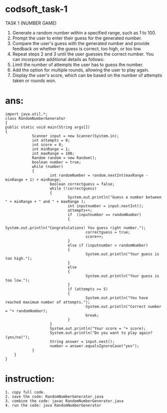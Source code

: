 # codsoft_task-1

TASK 1 
(NUMBER GAME)
1. Generate a random number within a specified range, such as 1 to 100.
2. Prompt the user to enter their guess for the generated number.
3. Compare the user's guess with the generated number and provide feedback on whether the guess is correct, too high, or too low.
4. Repeat steps 2 and 3 until the user guesses the correct number. You can incorporate additional details as follows:
5. Limit the number of attempts the user has to guess the number.
6. Add the option for multiple rounds, allowing the user to play again.
7. Display the user's score, which can be based on the number of attempts taken or rounds won.

# ans:

	import java.util.*;
	class RandomNumberGenerator 
	{
	public static void main(String args[]) 
	{
                Scanner input = new Scanner(System.in);
                int attempts = 0;
                int score = 0;
                int minRange = 1; 
                int maxRange = 100;
                Random random = new Random();
                boolean number = true;
                while (number)
                {
                        int randomNumber = random.nextInt(maxRange - minRange + 1) + minRange;
                        boolean correctguess = false;
                        while (!correctguess)
                        {
                                System.out.println("Guess a number between " + minRange + " and " + maxRange );
                                int inputnumber = input.nextInt();
                                attempts++;
                                if  (inputnumber == randomNumber)
                                {
                                        System.out.println("Congratulations! You guess right number.");
                                        correctguess = true;
                                        score++;
                                }
                                else if (inputnumber > randomNumber)
                                {
                                        System.out.println("Your guess is too high.");
                                }
                                else
                                {
                                        System.out.println("Your guess is too low.");
                                }
                                if (attempts >= 5)
                                {
                                        System.out.println("You have reached maximum number of attempts.");
                                        System.out.println("Correct number = "+ randomNumber);
                                        break;
                                }
    	                }
                        System.out.println("Your score = "+ score);
                        System.out.println("Do you want to play again? (yes/no)");
                        String answer = input.next();
                        number = answer.equalsIgnoreCase("yes");
                }
        }
	}

# instruction:

	1. copy full code.
	2. save the code: RandomNumberGenerator.java
	3. combine the code: javac RandomNumberGenerator.java
	4. run the code: java RandomNumberGenerator
